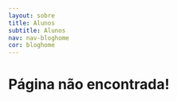 ```yaml
---
layout: sobre
title: Alunos
subtitle: Alunos
nav: nav-bloghome
cor: bloghome
---
```


# Página não encontrada!
